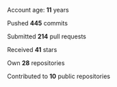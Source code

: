 Account age: **11** years

Pushed **445** commits

Submitted **214** pull requests

Received **41** stars

Own **28** repositories

Contributed to **10** public repositories
